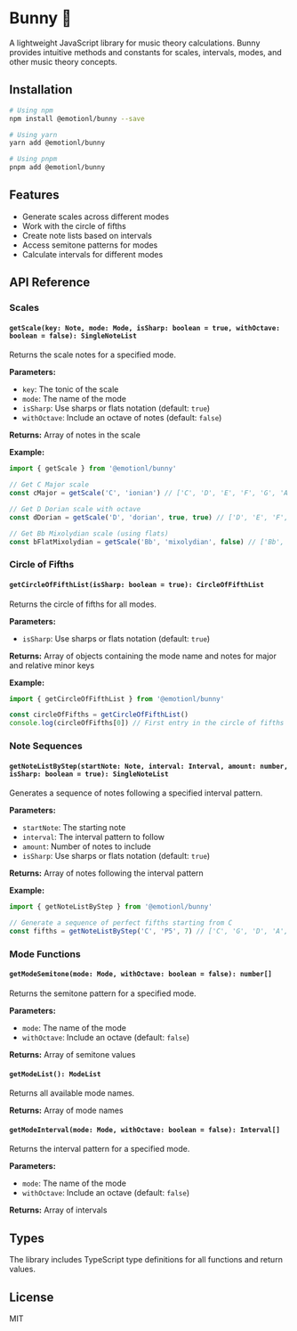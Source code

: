 # Bunny 🐰

A lightweight JavaScript library for music theory calculations. Bunny provides intuitive methods and constants for scales, intervals, modes, and other music theory concepts.

## Installation

```bash
# Using npm
npm install @emotionl/bunny --save

# Using yarn
yarn add @emotionl/bunny

# Using pnpm
pnpm add @emotionl/bunny
```

## Features

- Generate scales across different modes
- Work with the circle of fifths
- Create note lists based on intervals
- Access semitone patterns for modes
- Calculate intervals for different modes

## API Reference

### Scales

#### `getScale(key: Note, mode: Mode, isSharp: boolean = true, withOctave: boolean = false): SingleNoteList`

Returns the scale notes for a specified mode.

**Parameters:**

- `key`: The tonic of the scale
- `mode`: The name of the mode
- `isSharp`: Use sharps or flats notation (default: `true`)
- `withOctave`: Include an octave of notes (default: `false`)

**Returns:** Array of notes in the scale

**Example:**

```js
import { getScale } from '@emotionl/bunny'

// Get C Major scale
const cMajor = getScale('C', 'ionian') // ['C', 'D', 'E', 'F', 'G', 'A', 'B']

// Get D Dorian scale with octave
const dDorian = getScale('D', 'dorian', true, true) // ['D', 'E', 'F', 'G', 'A', 'B', 'C', 'D']

// Get Bb Mixolydian scale (using flats)
const bFlatMixolydian = getScale('Bb', 'mixolydian', false) // ['Bb', 'C', 'D', 'Eb', 'F', 'G', 'Ab']
```

### Circle of Fifths

#### `getCircleOfFifthList(isSharp: boolean = true): CircleOfFifthList`

Returns the circle of fifths for all modes.

**Parameters:**

- `isSharp`: Use sharps or flats notation (default: `true`)

**Returns:** Array of objects containing the mode name and notes for major and relative minor keys

**Example:**

```js
import { getCircleOfFifthList } from '@emotionl/bunny'

const circleOfFifths = getCircleOfFifthList()
console.log(circleOfFifths[0]) // First entry in the circle of fifths
```

### Note Sequences

#### `getNoteListByStep(startNote: Note, interval: Interval, amount: number, isSharp: boolean = true): SingleNoteList`

Generates a sequence of notes following a specified interval pattern.

**Parameters:**

- `startNote`: The starting note
- `interval`: The interval pattern to follow
- `amount`: Number of notes to include
- `isSharp`: Use sharps or flats notation (default: `true`)

**Returns:** Array of notes following the interval pattern

**Example:**

```js
import { getNoteListByStep } from '@emotionl/bunny'

// Generate a sequence of perfect fifths starting from C
const fifths = getNoteListByStep('C', 'P5', 7) // ['C', 'G', 'D', 'A', 'E', 'B', 'F#']
```

### Mode Functions

#### `getModeSemitone(mode: Mode, withOctave: boolean = false): number[]`

Returns the semitone pattern for a specified mode.

**Parameters:**

- `mode`: The name of the mode
- `withOctave`: Include an octave (default: `false`)

**Returns:** Array of semitone values

#### `getModeList(): ModeList`

Returns all available mode names.

**Returns:** Array of mode names

#### `getModeInterval(mode: Mode, withOctave: boolean = false): Interval[]`

Returns the interval pattern for a specified mode.

**Parameters:**

- `mode`: The name of the mode
- `withOctave`: Include an octave (default: `false`)

**Returns:** Array of intervals

## Types

The library includes TypeScript type definitions for all functions and return values.

## License

MIT
